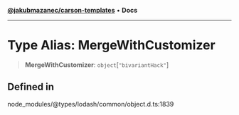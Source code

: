 [**@jakubmazanec/carson-templates**](../../../README.md) • **Docs**

---

# Type Alias: MergeWithCustomizer

> **MergeWithCustomizer**: `object`\[`"bivariantHack"`\]

## Defined in

node_modules/@types/lodash/common/object.d.ts:1839
